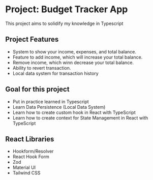 <h1>Project: Budget Tracker App</h1>
<p>This project aims to solidify my knowledge in Typescript</p>
<h2>Project Features</h2>
    <ul>
        <li>System to show your income, expenses, and total balance.</li>
        <li>Feature to add income, which will increase your total balance.</li>
        <li>Remove income, which winn decrease your total balance.</li>
        <li>Ability to revert transaction.</li>
        <li>Local data system for transaction history</li>
    </ul>

<h2>Goal for this project</h2>
    <ul>
        <li>Put in practice learned in Typescript</li>
        <li>Learn Data Persistence (Local Data System)</li>
        <li>Learn how to create custom hook in React with TypeScript</li>
        <li>Learn how to create context for State Management in React with TypeScript</li>
    </ul>

<h2>React Libraries</h2>
<ul>
  <li>Hookform/Resolver</li>
  <li>React Hook Form</li>
  <li>Zod</li>
  <li>Material UI</li>
  <li>Tailwind CSS</li>
</ul>
